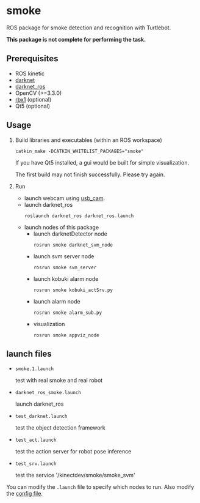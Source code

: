 # smoke
ROS package for smoke detection and recognition with Turtlebot.

__This package is not complete for performing the task.__

## Prerequisites
* ROS kinetic
* [darknet](https://github.com/pjreddie/darknet)
* [darknet_ros](https://github.com/leggedrobotics/darknet_ros)
* OpenCV (>=3.3.0)
* [rbx1](https://github.com/pirobot/rbx1) (optional)
* Qt5 (optional)

## Usage
1. Build libraries and executables (within an ROS workspace)
   ```
   catkin_make -DCATKIN_WHITELIST_PACKAGES="smoke"
   ```
   If you have Qt5 installed, a gui would be built for simple visualization.

   The first build may not finish successfully. Please try again.

2. Run
   * launch webcam using [usb_cam](https://github.com/ros-drivers/usb_cam).
   * launch darknet_ros
     ```
     roslaunch darknet_ros darknet_ros.launch
     ```
   * launch nodes of this package
     * launch darknetDetector node
       ```shell
       rosrun smoke darknet_svm_node
       ```
     * launch svm server node
       ```shell
       rosrun smoke svm_server
       ```
     * launch kobuki alarm node
       ```shell
       rosrun smoke kobuki_actSrv.py
       ```
     * launch alarm node
       ```shell
       rosrun smoke alarm_sub.py
       ```
     * visualization
       ```shell
       rosrun smoke appviz_node
       ```
  
## launch files
  * `smoke.1.launch`
    
    test with real smoke and real robot

  * `darknet_ros_smoke.launch`
    
    launch darknet_ros

  * `test_darknet.launch`
    
    test the object detection framework

  * `test_act.launch`
    
    test the action server for robot pose inference

  * `test_srv.launch`
    
    test the service '/kinectdev/smoke/smoke_svm'


  You can modify the `.launch` file to specify which nodes to run. Also modify the [config file](config/darknet_svm.yml).
  
